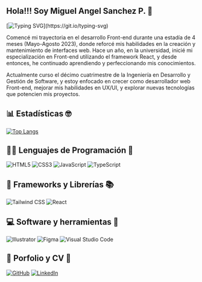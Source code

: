 ## Hola!!! Soy Miguel Angel Sanchez P. 👋

[![Typing SVG](https://readme-typing-svg.demolab.com?font=Fira+Code&pause=1000&width=710&lines=Convertir+ideas+en+experiencias+interactivas+y+funcionales.)](https://git.io/typing-svg)

Comencé mi trayectoria en el desarrollo Front-end durante una estadía de 4 meses (Mayo-Agosto 2023), donde reforcé mis habilidades en la creación y mantenimiento de interfaces web. Hace un año, en la universidad, inicié mi especialización en Front-end utilizando el framework React, y desde entonces, he continuado aprendiendo y perfeccionando mis conocimientos.

Actualmente curso el décimo cuatrimestre de la Ingeniería en Desarrollo y Gestión de Software, y estoy enfocado en crecer como desarrollador web Front-end, mejorar mis habilidades en UX/UI, y explorar nuevas tecnologías que potencien mis proyectos.

## 📊 Estadísticas 🤓

[![Top Langs](https://github-readme-stats.vercel.app/api/top-langs/?username=Migeuskz&layout=compact&theme=tokyonight)](https://github.com/anuraghazra/github-readme-stats)

## 👩‍💻 Lenguajes de Programación 👾

<p>
<img alt="HTML5" src="https://img.shields.io/badge/html5-%23E34F26.svg?style=for-the-badge&logo=html5&logoColor=white"></a>
<img alt="CSS3" src="https://img.shields.io/badge/css3-%231572B6.svg?style=for-the-badge&logo=css3&logoColor=white"></a>
<img alt="JavaScript" src="https://img.shields.io/badge/javascript-%23323330.svg?style=for-the-badge&logo=javascript&logoColor=%23F7DF1E"></a>
<img alt="TypeScript" src="https://img.shields.io/badge/typeScript-%23323330.svg?style=for-the-badge&logo=typeScript&logoColor=blue"></a>
</p>

## 🧰 Frameworks y Librerías 📚

<p>
<img alt="Tailwind CSS" src="https://img.shields.io/badge/Tailwind%20CSS-%2338B2AC.svg?style=for-the-badge&logo=tailwind-css&logoColor=white">
</a>
<img alt="React" src="https://img.shields.io/badge/react-%2320232a.svg?style=for-the-badge&logo=react&logoColor=%2361DAFB"></a> 
</p>

## 💻 Software y herramientas 🔧

<p>
<img alt="Illustrator" src="https://img.shields.io/badge/adobe%20illustrator-%23FF9A00.svg?style=for-the-badge&logo=adobe%20illustrator&logoColor=white"></a>
<img alt="Figma" src="https://img.shields.io/badge/Figma-F24E1E.svg?style=for-the-badge&logo=figma&logoColor=white">
</a>
<img alt="Visual Studio Code" src="https://img.shields.io/badge/Visual%20Studio%20Code-0078d7.svg?style=for-the-badge&logo=visual-studio-code&logoColor=white"></a>   
</p>

## 💼 Porfolio y CV 📃

<p>
<a href="https://github.com/Migeuskz"><img alt="GitHub" src="https://img.shields.io/badge/github-%23121011.svg?style=for-the-badge&logo=github&logoColor=white"></a>
<a href="https://www.linkedin.com/in/miguel-papalotzi-devfrontend/"><img alt="LinkedIn" src="https://img.shields.io/badge/linkedin-%230077B5.svg?style=for-the-badge&logo=linkedin&logoColor=white"></a>
</p>

<!--
**Migeuskz/Migeuskz** is a ✨ _special_ ✨ repository because its `README.md` (this file) appears on your GitHub profile.

Here are some ideas to get you started:

- 🔭 I’m currently working on ...
- 🌱 I’m currently learning ...
- 👯 I’m looking to collaborate on ...
- 🤔 I’m looking for help with ...
- 💬 Ask me about ...
- 📫 How to reach me: ...
- 😄 Pronouns: ...
- ⚡ Fun fact: ...
-->

